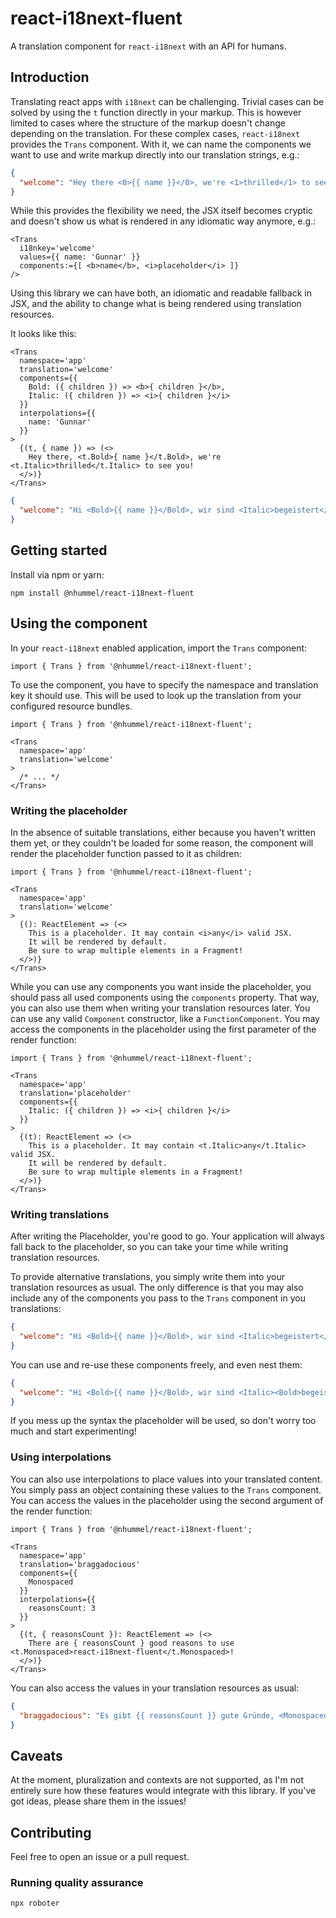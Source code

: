 # react-i18next-fluent

A translation component for `react-i18next` with an API for humans.

## Introduction

Translating react apps with `i18next` can be challenging.
Trivial cases can be solved by using the `t` function directly in your markup.
This is however limited to cases where the structure of the markup doesn't
change depending on the translation.
For these complex cases, `react-i18next` provides the `Trans` component.
With it, we can name the components we want to use and write markup directly
into our translation strings, e.g.:

```json
{
  "welcome": "Hey there <0>{{ name }}</0>, we're <1>thrilled</1> to see you."
}
```

While this provides the flexibility we need, the JSX itself becomes cryptic and
doesn't show us what is rendered in any idiomatic way anymore, e.g.:

```tsx
<Trans
  i18nkey='welcome'
  values={{ name: 'Gunnar' }}
  components:={[ <b>name</b>, <i>placeholder</i> ]}
/>
```

Using this library we can have both, an idiomatic and readable fallback in JSX,
and the ability to change what is being rendered using translation resources.

It looks like this:

```tsx
<Trans
  namespace='app'
  translation='welcome'
  components={{
    Bold: ({ children }) => <b>{ children }</b>,
    Italic: ({ children }) => <i>{ children }</i>
  }}
  interpolations={{
    name: 'Gunnar'
  }}
>
  {(t, { name }) => (<>
    Hey there, <t.Bold>{ name }</t.Bold>, we're <t.Italic>thrilled</t.Italic> to see you!
  </>)}
</Trans>
```

```json
{
  "welcome": "Hi <Bold>{{ name }}</Bold>, wir sind <Italic>begeistert</Italic> dich zu sehen!"
}
```

## Getting started

Install via npm or yarn:

```shell
npm install @nhummel/react-i18next-fluent
```

## Using the component

In your `react-i18next` enabled application, import the `Trans` component:

```tsx
import { Trans } from '@nhummel/react-i18next-fluent';
```

To use the component, you have to specify the namespace and translation key it
should use. This will be used to look up the translation from your configured
resource bundles.

```tsx
import { Trans } from '@nhummel/react-i18next-fluent';

<Trans
  namespace='app'
  translation='welcome'
>
  /* ... */
</Trans>
```

### Writing the placeholder

In the absence of suitable translations, either because you haven't written them
yet, or they couldn't be loaded for some reason, the component will render the
placeholder function passed to it as children:

```tsx
import { Trans } from '@nhummel/react-i18next-fluent';

<Trans
  namespace='app'
  translation='welcome'
>
  {(): ReactElement => (<>
    This is a placeholder. It may contain <i>any</i> valid JSX.
    It will be rendered by default.
    Be sure to wrap multiple elements in a Fragment! 
  </>)}
</Trans>
```

While you can use any components you want inside the placeholder, you should
pass all used components using the `components` property. That way, you can also
use them when writing your translation resources later. You can use any valid
`Component` constructor, like a `FunctionComponent`.
You may access the components in the placeholder using the first parameter
of the render function:

```tsx
import { Trans } from '@nhummel/react-i18next-fluent';

<Trans
  namespace='app'
  translation='placeholder'
  components={{
    Italic: ({ children }) => <i>{ children }</i>
  }}
>
  {(t): ReactElement => (<>
    This is a placeholder. It may contain <t.Italic>any</t.Italic> valid JSX.
    It will be rendered by default.
    Be sure to wrap multiple elements in a Fragment!
  </>)}
</Trans>
```

### Writing translations

After writing the Placeholder, you're good to go. Your application will
always fall back to the placeholder, so you can take your time while writing
translation resources.

To provide alternative translations, you simply write them into your translation
resources as usual. The only difference is that you may also include any of the
components you pass to the `Trans` component in you translations:

```json
{
  "welcome": "Hi <Bold>{{ name }}</Bold>, wir sind <Italic>begeistert</Italic> dich zu sehen!"
}
```

You can use and re-use these components freely, and even nest them:

```json
{
  "welcome": "Hi <Bold>{{ name }}</Bold>, wir sind <Italic><Bold>begeistert</Bold></Italic> dich zu sehen!"
}
```

If you mess up the syntax the placeholder will be used, so don't worry too much
and start experimenting!

### Using interpolations

You can also use interpolations to place values into your translated content.
You simply pass an object containing these values to the `Trans` component.
You can access the values in the placeholder using the second argument of the
render function:

```tsx
import { Trans } from '@nhummel/react-i18next-fluent';

<Trans
  namespace='app'
  translation='braggadocious'
  components={{
    Monospaced
  }}
  interpolations={{
    reasonsCount: 3
  }}
>
  {(t, { reasonsCount }): ReactElement => (<>
    There are { reasonsCount } good reasons to use <t.Monospaced>react-i18next-fluent</t.Monospaced>!
  </>)}
</Trans>
```

You can also access the values in your translation resources as usual:

```json
{
  "braggadocious": "Es gibt {{ reasonsCount }} gute Gründe, <Monospaced>react-i18next-fluent</Monospaced> zu verwenden!"
}
```

## Caveats

At the moment, pluralization and contexts are not supported, as I'm not entirely
sure how these features would integrate with this library. If you've got ideas,
please share them in the issues!

## Contributing

Feel free to open an issue or a pull request.

### Running quality assurance

```shell
npx roboter
```
